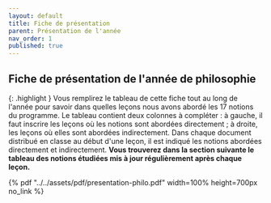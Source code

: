 ```yaml
---
layout: default
title: Fiche de présentation
parent: Présentation de l'année
nav_order: 1
published: true
---
```


## Fiche de présentation de l'année de philosophie

{: .highlight } 
Vous remplirez le tableau de cette fiche tout au long de l'année pour savoir dans quelles leçons nous avons abordé les 17 notions du programme. Le tableau contient deux colonnes à compléter : à gauche, il faut inscrire les leçons où les notions sont abordées directement ; à droite, les leçons où elles sont abordées indirectement. Dans chaque document distribué en classe au début d'une leçon, il est indiqué les notions abordées directement et indirectement. **Vous trouverez dans la section suivante le tableau des notions étudiées mis à jour régulièrement après chaque leçon.**
 
{% pdf "../../assets/pdf/presentation-philo.pdf" width=100% height=700px no_link %}
